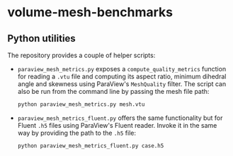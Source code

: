 # volume-mesh-benchmarks

## Python utilities

The repository provides a couple of helper scripts:

* `paraview_mesh_metrics.py` exposes a `compute_quality_metrics` function for
  reading a `.vtu` file and computing its aspect ratio, minimum dihedral
  angle and skewness using ParaView's `MeshQuality` filter. The script can
  also be run from the command line by passing the mesh file path:

  ```bash
  python paraview_mesh_metrics.py mesh.vtu
  ```

* `paraview_mesh_metrics_fluent.py` offers the same functionality but for
  Fluent `.h5` files using ParaView's Fluent reader. Invoke it in the same
  way by providing the path to the `.h5` file:

  ```bash
  python paraview_mesh_metrics_fluent.py case.h5
  ```

